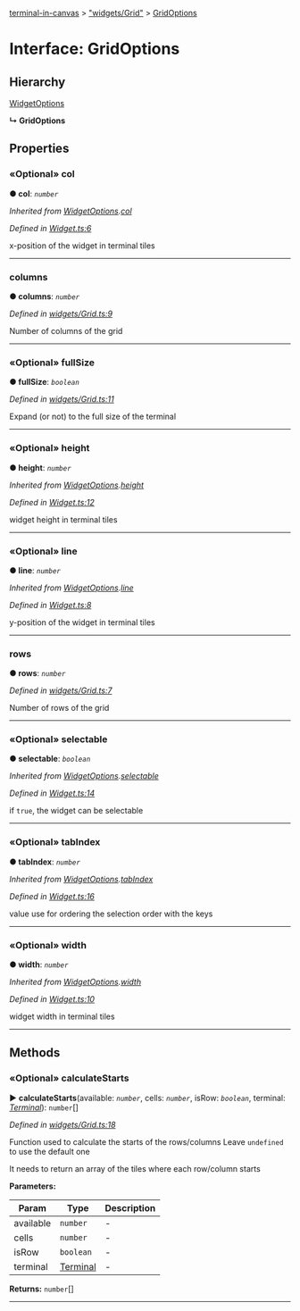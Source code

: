 [terminal-in-canvas](../README.md) > ["widgets/Grid"](../modules/_widgets_grid_.md) > [GridOptions](../interfaces/_widgets_grid_.gridoptions.md)



# Interface: GridOptions

## Hierarchy


 [WidgetOptions](_widget_.widgetoptions.md)

**↳ GridOptions**








## Properties
<a id="col"></a>

### «Optional» col

**●  col**:  *`number`* 

*Inherited from [WidgetOptions](_widget_.widgetoptions.md).[col](_widget_.widgetoptions.md#col)*

*Defined in [Widget.ts:6](https://github.com/danikaze/terminal-in-canvas/blob/6c46a1f/src/Widget.ts#L6)*



x-position of the widget in terminal tiles




___

<a id="columns"></a>

###  columns

**●  columns**:  *`number`* 

*Defined in [widgets/Grid.ts:9](https://github.com/danikaze/terminal-in-canvas/blob/6c46a1f/src/widgets/Grid.ts#L9)*



Number of columns of the grid




___

<a id="fullsize"></a>

### «Optional» fullSize

**●  fullSize**:  *`boolean`* 

*Defined in [widgets/Grid.ts:11](https://github.com/danikaze/terminal-in-canvas/blob/6c46a1f/src/widgets/Grid.ts#L11)*



Expand (or not) to the full size of the terminal




___

<a id="height"></a>

### «Optional» height

**●  height**:  *`number`* 

*Inherited from [WidgetOptions](_widget_.widgetoptions.md).[height](_widget_.widgetoptions.md#height)*

*Defined in [Widget.ts:12](https://github.com/danikaze/terminal-in-canvas/blob/6c46a1f/src/Widget.ts#L12)*



widget height in terminal tiles




___

<a id="line"></a>

### «Optional» line

**●  line**:  *`number`* 

*Inherited from [WidgetOptions](_widget_.widgetoptions.md).[line](_widget_.widgetoptions.md#line)*

*Defined in [Widget.ts:8](https://github.com/danikaze/terminal-in-canvas/blob/6c46a1f/src/Widget.ts#L8)*



y-position of the widget in terminal tiles




___

<a id="rows"></a>

###  rows

**●  rows**:  *`number`* 

*Defined in [widgets/Grid.ts:7](https://github.com/danikaze/terminal-in-canvas/blob/6c46a1f/src/widgets/Grid.ts#L7)*



Number of rows of the grid




___

<a id="selectable"></a>

### «Optional» selectable

**●  selectable**:  *`boolean`* 

*Inherited from [WidgetOptions](_widget_.widgetoptions.md).[selectable](_widget_.widgetoptions.md#selectable)*

*Defined in [Widget.ts:14](https://github.com/danikaze/terminal-in-canvas/blob/6c46a1f/src/Widget.ts#L14)*



if `true`, the widget can be selectable




___

<a id="tabindex"></a>

### «Optional» tabIndex

**●  tabIndex**:  *`number`* 

*Inherited from [WidgetOptions](_widget_.widgetoptions.md).[tabIndex](_widget_.widgetoptions.md#tabindex)*

*Defined in [Widget.ts:16](https://github.com/danikaze/terminal-in-canvas/blob/6c46a1f/src/Widget.ts#L16)*



value use for ordering the selection order with the keys




___

<a id="width"></a>

### «Optional» width

**●  width**:  *`number`* 

*Inherited from [WidgetOptions](_widget_.widgetoptions.md).[width](_widget_.widgetoptions.md#width)*

*Defined in [Widget.ts:10](https://github.com/danikaze/terminal-in-canvas/blob/6c46a1f/src/Widget.ts#L10)*



widget width in terminal tiles




___


## Methods
<a id="calculatestarts"></a>

### «Optional» calculateStarts

► **calculateStarts**(available: *`number`*, cells: *`number`*, isRow: *`boolean`*, terminal: *[Terminal](../classes/_terminal_.terminal.md)*): `number`[]



*Defined in [widgets/Grid.ts:18](https://github.com/danikaze/terminal-in-canvas/blob/6c46a1f/src/widgets/Grid.ts#L18)*



Function used to calculate the starts of the rows/columns Leave `undefined` to use the default one

It needs to return an array of the tiles where each row/column starts


**Parameters:**

| Param | Type | Description |
| ------ | ------ | ------ |
| available | `number`   |  - |
| cells | `number`   |  - |
| isRow | `boolean`   |  - |
| terminal | [Terminal](../classes/_terminal_.terminal.md)   |  - |





**Returns:** `number`[]





___


